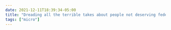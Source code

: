 ```yaml
---
date: 2021-12-11T18:39:34-05:00
title: "Dreading all the terrible takes about people not deserving federal help because they vote the wrong way. It's a universally bad position."
tags: ["micro"]
---
```

